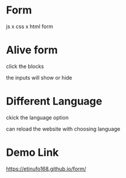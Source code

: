 # Form
js x css x html form

# Alive form
click the blocks

the inputs will show or hide

# Different Language
ckick the language option

can reload the website with choosing language

# Demo Link
https://etinufo168.github.io/form/
